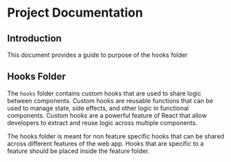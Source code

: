 # Project Documentation

## Introduction

This document provides a guide to purpose of the hooks folder

## Hooks Folder

The `hooks` folder contains custom hooks that are used to share logic between components. Custom hooks are reusable functions that can be used to manage state, side effects, and other logic in functional components. Custom hooks are a powerful feature of React that allow developers to extract and reuse logic across multiple components.

The hooks folder is meant for non feature specific hooks that can be shared across different features of the web app. Hooks that are specific to a feature should be placed inside the feature folder.
